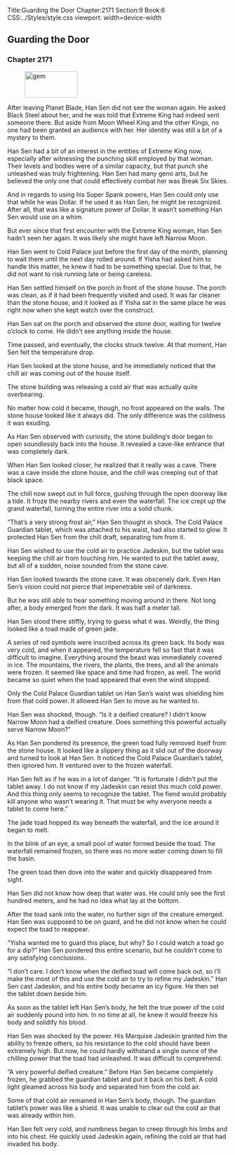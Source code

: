 Title:Guarding the Door 
Chapter:2171 
Section:9 
Book:6 
CSS:../Styles/style.css 
viewport: width=device-width
  
## Guarding the Door
### Chapter 2171
  
<figure>
	<img src="../Images/gem.gif" alt="gem" id="gem" width="120" height="60" />
</figure>
  

  
After leaving Planet Blade, Han Sen did not see the woman again. He asked Black Steel about her, and he was told that Extreme King had indeed sent someone there. But aside from Moon Wheel King and the other Kings, no one had been granted an audience with her. Her identity was still a bit of a mystery to them.

Han Sen had a bit of an interest in the entities of Extreme King now, especially after witnessing the punching skill employed by that woman. Their levels and bodies were of a similar capacity, but that punch she unleashed was truly frightening. Han Sen had many geno arts, but he believed the only one that could effectively combat her was Break Six Skies.

And in regards to using his Super Spank powers, Han Sen could only use that while he was Dollar. If he used it as Han Sen, he might be recognized. After all, that was like a signature power of Dollar. It wasn’t something Han Sen would use on a whim.

But ever since that first encounter with the Extreme King woman, Han Sen hadn’t seen her again. It was likely she might have left Narrow Moon.

Han Sen went to Cold Palace just before the first day of the month, planning to wait there until the next day rolled around. If Yisha had asked him to handle this matter, he knew it had to be something special. Due to that, he did not want to risk running late or being careless.

Han Sen settled himself on the porch in front of the stone house. The porch was clean, as if it had been frequently visited and used. It was far cleaner than the stone house, and it looked as if Yisha sat in the same place he was right now when she kept watch over the construct.

Han Sen sat on the porch and observed the stone door, waiting for twelve o’clock to come. He didn’t see anything inside the house.

Time passed, and eventually, the clocks struck twelve. At that moment, Han Sen felt the temperature drop.

Han Sen looked at the stone house, and he immediately noticed that the chill air was coming out of the house itself.

The stone building was releasing a cold air that was actually quite overbearing.

No matter how cold it became, though, no frost appeared on the walls. The stone house looked like it always did. The only difference was the coldness it was exuding.

As Han Sen observed with curiosity, the stone building’s door began to open soundlessly back into the house. It revealed a cave-like entrance that was completely dark.

When Han Sen looked closer, he realized that it really was a cave. There was a cave inside the stone house, and the chill was creeping out of that black space.

The chill now swept out in full force, gushing through the open doorway like a tide. It froze the nearby rivers and even the waterfall. The ice crept up the grand waterfall, turning the entire river into a solid chunk.

“That’s a very strong frost air,” Han Sen thought in shock. The Cold Palace Guardian tablet, which was attached to his waist, had also started to glow. It protected Han Sen from the chill draft, separating him from it.

Han Sen wished to use the cold air to practice Jadeskin, but the tablet was keeping the chill air from touching him. He wanted to put the tablet away, but all of a sudden, noise sounded from the stone cave.

Han Sen looked towards the stone cave. It was obscenely dark. Even Han Sen’s vision could not pierce that impenetrable veil of darkness.

But he was still able to hear something moving around in there. Not long after, a body emerged from the dark. It was half a meter tall.

Han Sen stood there stiffly, trying to guess what it was. Weirdly, the thing looked like a toad made of green jade.

A series of red symbols were inscribed across its green back. Its body was very cold, and when it appeared, the temperature fell so fast that it was difficult to imagine. Everything around the beast was immediately covered in ice. The mountains, the rivers, the plants, the trees, and all the animals were frozen. It seemed like space and time had frozen, as well. The world became so quiet when the toad appeared that even the wind stopped.

Only the Cold Palace Guardian tablet on Han Sen’s waist was shielding him from that cold power. It allowed Han Sen to move as he wanted to.

Han Sen was shocked, though. “Is it a deified creature? I didn’t know Narrow Moon had a deified creature. Does something this powerful actually serve Narrow Moon?”

As Han Sen pondered its presence, the green toad fully removed itself from the stone house. It looked like a slippery thing as it slid out of the doorway and turned to look at Han Sen. It noticed the Cold Palace Guardian’s tablet, then ignored him. It ventured over to the frozen waterfall.

Han Sen felt as if he was in a lot of danger. “It is fortunate I didn’t put the tablet away. I do not know if my Jadeskin can resist this much cold power. And this thing only seems to recognize the tablet. The fiend would probably kill anyone who wasn’t wearing it. That must be why everyone needs a tablet to come here.”

The jade toad hopped its way beneath the waterfall, and the ice around it began to melt.

In the blink of an eye, a small pool of water formed beside the toad. The waterfall remained frozen, so there was no more water coming down to fill the basin.

The green toad then dove into the water and quickly disappeared from sight.

Han Sen did not know how deep that water was. He could only see the first hundred meters, and he had no idea what lay at the bottom.

After the toad sank into the water, no further sign of the creature emerged. Han Sen was supposed to be on guard, and he did not know when he could expect the toad to reappear.

“Yisha wanted me to guard this place, but why? So I could watch a toad go for a dip?” Han Sen pondered this entire scenario, but he couldn’t come to any satisfying conclusions.

“I don’t care. I don’t know when the deified toad will come back out, so I’ll make the most of this and use the cold air to try to refine my Jadeskin.” Han Sen cast Jadeskin, and his entire body became an icy figure. He then set the tablet down beside him.

As soon as the tablet left Han Sen’s body, he felt the true power of the cold air suddenly pound into him. In no time at all, he knew it would freeze his body and solidify his blood.

Han Sen was shocked by the power. His Marquise Jadeskin granted him the ability to freeze others, so his resistance to the cold should have been extremely high. But now, he could hardly withstand a single ounce of the chilling power that the toad had unleashed. It was difficult to comprehend.

“A very powerful deified creature.” Before Han Sen became completely frozen, he grabbed the guardian tablet and put it back on his belt. A cold light gleamed across his body and separated him from the cold air.

Some of that cold air remained in Han Sen’s body, though. The guardian tablet’s power was like a shield. It was unable to clear out the cold air that was already within him.

Han Sen felt very cold, and numbness began to creep through his limbs and into his chest. He quickly used Jadeskin again, refining the cold air that had invaded his body.